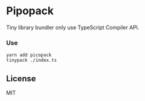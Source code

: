 # Pipopack

Tiny library bundler only use TypeScript Compiler API.

### Use

```console
yarn add picopack
tinypack ./index.ts
```

## License

MIT
